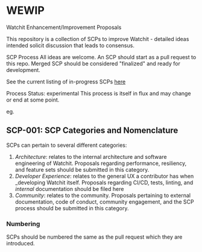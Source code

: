 # WEWIP
Watchit Enhancement/Improvement Proposals

This repository is a collection of SCPs to improve Watchit - detailed ideas intended solicit discussion that leads to consensus.

SCP Process
All ideas are welcome. An SCP should start as a pull request to this repo. Merged SCP should be considered "finalized" and ready for development.

See the current listing of in-progress SCPs [here](https://github.com/ZorrillosDev/WEWIP/pulls)

Process Status: experimental
This process is itself in flux and may change or end at some point.

eg. 


## SCP-001: SCP Categories and Nomenclature

SCPs can pertain to several different categories:

1. *Architecture*: relates to the internal architecture and software engineering of Watchit. Proposals
regarding performance, resiliency, and feature sets should be submitted in this category.
2. *Developer Experience*: relates to the general UX a contributor has when _developing Watchit itself. Proposals
regarding CI/CD, tests, linting, and *internal* documentation should be filed here
3. *Community*: relates to the community. Proposals pertaining to external documentation, code of conduct, community
engagement, and the SCP process should be submitted in this category.

### Numbering

SCPs should be numbered the same as the pull request which they are introduced.

